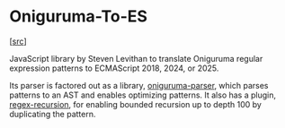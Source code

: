 # Oniguruma-To-ES

[[src](https://github.com/slevithan/oniguruma-to-es)]

JavaScript library by Steven Levithan to translate Oniguruma regular expression
patterns to ECMAScript 2018, 2024, or 2025.

Its parser is factored out as a library, [oniguruma-parser](https://github.com/slevithan/oniguruma-parser),
which parses patterns to an AST and enables optimizing patterns. It also has a
plugin, [regex-recursion](https://github.com/slevithan/regex-recursion/tree/main),
for enabling bounded recursion up to depth 100 by duplicating the pattern.
